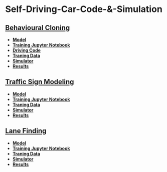 # Self-Driving-Car-Code-&-Simulation
## [**Behavioural Cloning**](https://github.com/aqafridi/Self-Driving-Car-Project/tree/main/Behavoir%20Cloning)
* [**Model**]()
* [**Training Jupyter Notebook**]()
* [**Driving Code**]()
* [**Traning Data**]()
* [**Simulator**]()
* [**Results**]()
## [**Traffic Sign Modeling**](https://github.com/aqafridi/Self-Driving-Car-Project/tree/main/Behavoir%20Cloning)
* [**Model**]()
* [**Training Jupyter Notebook**]()
* [**Traning Data**]()
* [**Simulator**]()
* [**Results**]()
## [**Lane Finding**](https://github.com/aqafridi/Self-Driving-Car-Project/tree/main/Behavoir%20Cloning)
* [**Model**]()
* [**Training Jupyter Notebook**]()
* [**Traning Data**]()
* [**Simulator**]()
* [**Results**]()
